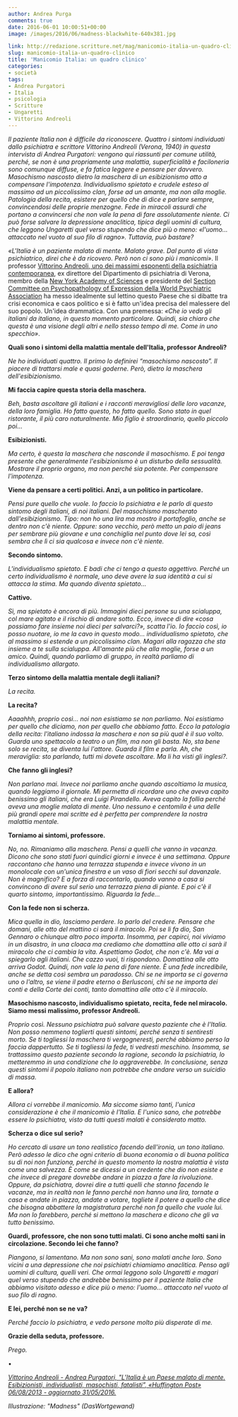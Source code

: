 ```yaml
---
author: Andrea Purga
comments: true
date: 2016-06-01 10:00:51+00:00
image: /images/2016/06/madness-blackwhite-640x381.jpg

link: http://redazione.scritture.net/mag/manicomio-italia-un-quadro-clinico/
slug: manicomio-italia-un-quadro-clinico
title: 'Manicomio Italia: un quadro clinico'
categories:
- società
tags:
- Andrea Purgatori
- Italia
- psicologia
- Scritture
- Ungaretti
- Vittorino Andreoli
---
```


_Il paziente Italia non è difficile da riconoscere. Quattro i sintomi individuati dallo psichiatra e scrittore Vittorino Andreoli (Verona, 1940) in questa intervista di Andrea Purgatori: vengono qui riassunti per comune utilità, perché, se non è una propriamente una malattia, superficialità e faciloneria sono comunque diffuse, e fa fatica leggere e pensare per davvero. Masochismo nascosto dietro la maschera di un esibizionismo atto a compensare l'impotenza. Individualismo spietato e crudele esteso al massimo ad un piccolissimo clan, forse ad un amante, ma non alla moglie. Patologia della recita, esistere per quello che di dice e parlare sempre, convincendosi delle proprie menzogne. Fede in miracoli assurdi che portano a convincersi che non vale la pena di fare assolutamente niente. Ci può forse salvare la depressione anaclitica, tipica degli uomini di cultura, che leggono Ungaretti quel verso stupendo che dice più o meno: «l'uomo… attaccato nel vuoto al suo filo di ragno». Tuttavia, può bastare?_



_«L'Italia è un paziente malato di mente. Malato grave. Dal punto di vista psichiatrico, direi che è da ricovero. Però non ci sono più i manicomi»_. Il professor [Vittorino Andreoli, uno dei massimi esponenti della psichiatria contemporanea](http://www.andreoli.rcslibri.it/%22), ex direttore del Dipartimento di psichiatria di Verona, membro della [New York Academy of Sciences](http://www.nyas.org/) e presidente del [Section Committee on Psychopathology of Expression della World Psychiatric Association](http://it.wikipedia.org/wiki/Vittorino_Andreoli) ha messo idealmente sul lettino questo Paese che si dibatte tra crisi economica e caos politico e si è fatto un'idea precisa del malessere del suo popolo. Un'idea drammatica. Con una premessa: _«Che io vedo gli italiani da italiano, in questo momento particolare. Quindi, sia chiaro che questa è una visione degli altri e nello stesso tempo di me. Come in uno specchio»_.



**Quali sono i sintomi della malattia mentale dell'Italia, professor Andreoli?**

_Ne ho individuati quattro. Il primo lo definirei “masochismo nascosto”. Il piacere di trattarsi male e quasi goderne. Però, dietro la maschera dell'esibizionismo._

**Mi faccia capire questa storia della maschera.**

_Beh, basta ascoltare gli italiani e i racconti meravigliosi delle loro vacanze, della loro famiglia. Ho fatto questo, ho fatto quello. Sono stato in quel ristorante, il più caro naturalmente. Mio figlio è straordinario, quello piccolo poi…_



**Esibizionisti.**

_Ma certo, è questa la maschera che nasconde il masochismo. E poi tenga presente che generalmente l'esibizionismo è un disturbo della sessualità. Mostrare il proprio organo, ma non perché sia potente. Per compensare l'impotenza._



**Viene da pensare a certi politici. Anzi, a un politico in particolare.**

_Pensi pure quello che vuole. Io faccio lo psichiatra e le parlo di questo sintomo degli italiani, di noi italiani. Del masochismo mascherato dall'esibizionismo. Tipo: non ho una lira ma mostro il portafoglio, anche se dentro non c'è niente. Oppure: sono vecchio, però metto un paio di jeans per sembrare più giovane e una conchiglia nel punto dove lei sa, così sembra che lì ci sia qualcosa e invece non c'è niente._



**Secondo sintomo.**

_L'individualismo spietato. E badi che ci tengo a questo aggettivo. Perché un certo individualismo è normale, uno deve avere la sua identità a cui si attacca la stima. Ma quando diventa spietato…_



**Cattivo.**

_Sì, ma spietato è ancora di più. Immagini dieci persone su una scialuppa, col mare agitato e il rischio di andare sotto. Ecco, invece di dire «cosa possiamo fare insieme noi dieci per salvarci?», scatta l'io. Io faccio così, io posso nuotare, io me la cavo in questo modo… individualismo spietato, che al massimo si estende a un piccolissimo clan. Magari alla ragazza che sta insieme a te sulla scialuppa. All'amante più che alla moglie, forse a un amico. Quindi, quando parliamo di gruppo, in realtà parliamo di individualismo allargato._



**Terzo sintomo della malattia mentale degli italiani?**

_La recita._



**La recita?**

_Aaaahhh, proprio così… noi non esistiamo se non parliamo. Noi esistiamo per quello che diciamo, non per quello che abbiamo fatto. Ecco la patologia della recita: l'italiano indossa la maschera e non sa più qual è il suo volto. Guarda uno spettacolo a teatro o un film, ma non gli basta. No, sta bene solo se recita, se diventa lui l'attore. Guarda il film e parla. Ah, che meraviglia: sto parlando, tutti mi dovete ascoltare. Ma li ha visti gli inglesi?._



**Che fanno gli inglesi?**

_Non parlano mai. Invece noi parliamo anche quando ascoltiamo la musica, quando leggiamo il giornale. Mi permetta di ricordare uno che aveva capito benissimo gli italiani, che era Luigi Pirandello. Aveva capito la follia perché aveva una moglie malata di mente. Uno nessuno e centomila è una delle più grandi opere mai scritte ed è perfetta per comprendere la nostra malattia mentale._



**Torniamo ai sintomi, professore.**

_No, no. Rimaniamo alla maschera. Pensi a quelli che vanno in vacanza. Dicono che sono stati fuori quindici giorni e invece è una settimana. Oppure raccontano che hanno una terrazza stupenda e invece vivono in un monolocale con un'unica finestra e un vaso di fiori secchi sul davanzale. Non è magnifico? E a forza di raccontarlo, quando vanno a casa si convincono di avere sul serio una terrazza piena di piante. E poi c'è il quarto sintomo, importantissimo. Riguarda la fede…_



**Con la fede non si scherza.**

_Mica quella in dio, lasciamo perdere. Io parlo del credere. Pensare che domani, alle otto del mattino ci sarà il miracolo. Poi se li fa dio, San Gennaro o chiunque altro poco importa. Insomma, per capirci, noi viviamo in un disastro, in una cloaca ma crediamo che domattina alle otto ci sarà il miracolo che ci cambia la vita. Aspettiamo Godot, che non c'è. Ma vai a spiegarlo agli italiani. Che cazzo vuoi, ti rispondono. Domattina alle otto arriva Godot. Quindi, non vale la pena di fare niente. È una fede incredibile, anche se detta così sembra un paradosso. Chi se ne importa se ci governa uno o l'altro, se viene il padre eterno o Berlusconi, chi se ne importa dei conti e della Corte dei conti, tanto domattina alle otto c'è il miracolo._



**Masochismo nascosto, individualismo spietato, recita, fede nel miracolo. Siamo messi malissimo, professor Andreoli.**

_Proprio così. Nessuno psichiatra può salvare questo paziente che è l'Italia. Non posso nemmeno toglierti questi sintomi, perché senza ti sentiresti morto. Se ti togliessi la maschera ti vergogneresti, perché abbiamo perso la faccia dappertutto. Se ti togliessi la fede, ti vedresti meschino. Insomma, se trattassimo questo paziente secondo la ragione, secondo la psichiatria, lo metteremmo in una condizione che lo aggraverebbe. In conclusione, senza questi sintomi il popolo italiano non potrebbe che andare verso un suicidio di massa._



**E allora?**

_Allora ci vorrebbe il manicomio. Ma siccome siamo tanti, l'unica considerazione è che il manicomio è l'Italia. E l'unico sano, che potrebbe essere lo psichiatra, visto da tutti questi malati è considerato matto._



**Scherza o dice sul serio?**

_Ho cercato di usare un tono realistico facendo dell'ironia, un tono italiano. Però adesso le dico che ogni criterio di buona economia o di buona politica su di noi non funziona, perché in questo momento la nostra malattia è vista come una salvezza. È come se dicessi a un credente che dio non esiste e che invece di pregare dovrebbe andare in piazza a fare la rivoluzione. Oppure, da psichiatra, dovrei dire a tutti quelli che stanno facendo le vacanze, ma in realtà non le fanno perché non hanno una lira, tornate a casa e andate in piazza, andate a votare, togliete il potere a quello che dice che bisogna abbattere la magistratura perché non fa quello che vuole lui. Ma non lo farebbero, perché si mettono la maschera e dicono che gli va tutto benissimo._



**Guardi, professore, che non sono tutti malati. Ci sono anche molti sani in circolazione. Secondo lei che fanno?**

_Piangono, si lamentano. Ma non sono sani, sono malati anche loro. Sono vicini a una depressione che noi psichiatri chiamiamo anaclitica. Penso agli uomini di cultura, quelli veri. Che ormai leggono solo Ungaretti e magari quel verso stupendo che andrebbe benissimo per il paziente Italia che abbiamo visitato adesso e dice più o meno: l'uomo… attaccato nel vuoto al suo filo di ragno._



**E lei, perché non se ne va?**

_Perché faccio lo psichiatra, e vedo persone molto più disperate di me._



**Grazie della seduta, professore.**

_Prego._

•

_[Vittorino Andreoli - Andrea Purgatori, "L'Italia è un Paese malato di mente. Esibizionisti, individualisti, masochisti, fatalisti”, «Huffington Post» 06/08/2013 - aggiornato 31/05/2016.](http://www.huffingtonpost.it/2013/08/06/vittorino-andreoli-intervista-italia-malato-psichiatrico_n_3712591.html)_

_Illustrazione: "Madness" (DasWortgewand)_
